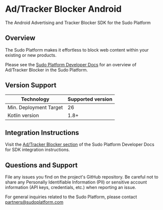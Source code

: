 # Ad/Tracker Blocker Android
The Android Advertising and Tracker Blocker SDK for the Sudo Platform

## Overview
The Sudo Platform makes it effortless to block web content within your existing or new products.

Please see the [Sudo Platform Developer Docs](https://docs.sudoplatform.com) for an overview of Ad/Tracker Blocker in the Sudo Platform.

## Version Support
| Technology             | Supported version |
| ---------------------- | ----------------- |
| Min. Deployment Target | 26                |
| Kotlin version         | 1.8+              |

## Integration Instructions
Visit the [Ad/Tracker Blocker section](https://docs.sudoplatform.com/guides/ad-tracker-blocker) of the Sudo Platform Developer Docs for SDK integration instructions.

## Questions and Support
File any issues you find on the project's GitHub repository. Be careful not to share any Personally Identifiable Information (PII) or sensitive account information (API keys, credentials, etc.) when reporting an issue.

For general inquiries related to the Sudo Platform, please contact [partners@sudoplatform.com](mailto:partners@sudoplatform.com)
